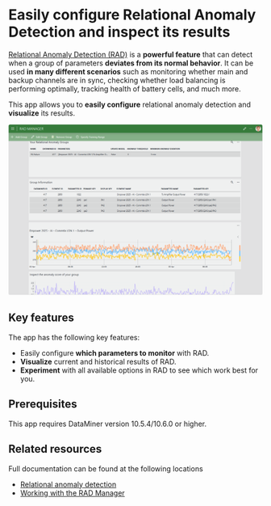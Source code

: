 # Easily configure Relational Anomaly Detection and inspect its results

[Relational Anomaly Detection (RAD)](https://aka.dataminer.services/RAD) is a **powerful feature** that can detect when a group of parameters **deviates from its normal behavior**. It can be used **in many different scenarios** such as monitoring whether main and backup channels are in sync, checking whether load balancing is performing optimally, tracking health of battery cells, and much more.

This app allows you to **easily configure** relational anomaly detection and **visualize** its results.

![The RAD Manager app](./Images/RAD_Manager.png)

## Key features

The app has the following key features:

- Easily configure **which parameters to monitor** with RAD.
- **Visualize** current and historical results of RAD.
- **Experiment** with all available options in RAD to see which work best for you.

## Prerequisites

This app requires DataMiner version 10.5.4/10.6.0 or higher.

## Related resources

Full documentation can be found at the following locations

- [Relational anomaly detection](https://aka.dataminer.services/RAD)
- [Working with the RAD Manager](https://aka.dataminer.services/RADManager)